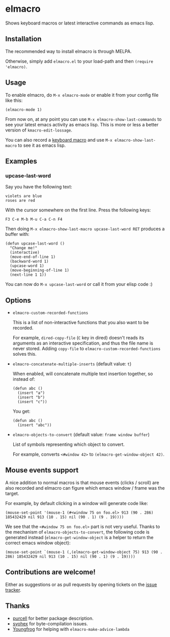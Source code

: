 # elmacro

Shows keyboard macros or latest interactive commands as emacs lisp.

## Installation

The recommended way to install elmacro is through MELPA.

Otherwise, simply add `elmacro.el` to your load-path and then `(require 'elmacro)`.

## Usage

To enable elmacro, do `M-x elmacro-mode` or enable it from your config file like this:

``` emacs-lisp
(elmacro-mode 1)
```

From now on, at any point you can use `M-x elmacro-show-last-commands` to see your latest
emacs activity as emacs lisp. This is more or less a better version of `kmacro-edit-lossage`.

You can also record a [keyboard macro](https://www.gnu.org/software/emacs/manual/html_node/emacs/Keyboard-Macros.html)
and use `M-x elmacro-show-last-macro` to see it as emacs lisp.

## Examples

### upcase-last-word

Say you have the following text:

    violets are blue
    roses are red

With the cursor somewhere on the first line. Press the following keys:

`F3 C-e M-b M-u C-a C-n F4`

Then doing `M-x elmacro-show-last-macro upcase-last-word RET` produces a buffer with:

``` emacs-lisp
(defun upcase-last-word ()
  "Change me!"
  (interactive)
  (move-end-of-line 1)
  (backward-word 1)
  (upcase-word 1)
  (move-beginning-of-line 1)
  (next-line 1 1))
```

You can now do `M-x upcase-last-word` or call it from your elisp code :)

## Options

* `elmacro-custom-recorded-functions`

   This is a list of non-interactive functions that you also want to
   be recorded.

   For example, `dired-copy-file` (`C` key in dired)
   doesn't reads its arguments as an interactive specification, and
   thus the file name is never stored. Adding `copy-file` to
   `elmacro-custom-recorded-functions` solves this.

* `elmacro-concatenate-multiple-inserts` (default value: `t`)

  When enabled, will concatenate multiple text insertion together, so instead of:

  ``` emacs-lisp
  (defun abc ()
    (insert "a")
    (insert "b")
    (insert "c"))
  ```

  You get:

  ``` emacs-lisp
  (defun abc ()
    (insert "abc"))
  ```

* `elmacro-objects-to-convert` (default value: `frame window buffer`)

  List of symbols representing which object to convert.

  For example, converts `<#window 42>` to `(elmacro-get-window-object 42)`.

## Mouse events support

A nice addition to normal macros is that mouse events (clicks / scroll)
are also recorded and elmacro can figure which emacs window / frame was the target.

For example, by default clicking in a window will generate code like:

``` emacs-lisp
(mouse-set-point '(mouse-1 (#<window 75 on foo.el> 913 (90 . 286) 185432429 nil 913 (10 . 15) nil (90 . 1) (9 . 19))))
```

We see that the `<#window 75 on foo.el>` part is not very useful.
Thanks to the mechanism of `elmacro-objects-to-convert`, the following code is generated
instead (`elmacro-get-window-object` is a helper to return the correct emacs window object):

``` emacs-lisp
(mouse-set-point `(mouse-1 (,(elmacro-get-window-object 75) 913 (90 . 286) 185432429 nil 913 (10 . 15) nil (90 . 1) (9 . 19))))
```

## Contributions are welcome!

Either as suggestions or as pull requests by opening tickets on the
[issue tracker](https://github.com/Silex/elmacro/issues).

## Thanks

* [purcell](https://github.com/purcell) for better package description.
* [syohex](https://github.com/syohex) for byte-compilation issues.
* [Youngfrog](https://github.com/YoungFrog) for helping with `elmacro-make-advice-lambda`
